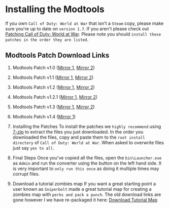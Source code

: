 # Installing the Modtools

If you own `Call of Duty: World at War` that isn't a `Steam` copy, please make sure you're up to date on `version 1.7`. If you aren't please check out [Patching Call of Duty: World at War](http://wiki.modme.co/TODO_LINK_PATCH_NON_STEAM). Please note you should `install these patches in the order they are listed`.

## Modtools Patch Download Links

1.  Modtools Patch v1.0 ([Mirror 1](https://mega.nz/#!0NB0VY6b!PEFOhazlIBg3ow6AuLAjVs4AaaxbG591MOaaAFhxbEM), [Mirror 2](http://planetcallofduty.gamespy.com/View.php?view=CODWAWFiles.Detail&id=27))
2.  Modtools Patch v1.1 ([Mirror 1](https://mega.nz/#!8VpkGS7a!pdBCAOYw4mI_QH0o9Z4HE1axcc2N0gb4utSC4OfPehg), [Mirror 2](http://planetcallofduty.gamespy.com/View.php?view=CODWAWFiles.Detail&id=27))
3.  Modtools Patch v1.2 ([Mirror 1](https://mega.nz/#!BUYxwI7S!REXRmRvzuszuzYrywT0YzKPB1c3ufM6gf5xscpctzOo), [Mirror 2](http://www.fileplanet.com/198535/190000/fileinfo/Call-of-Duty:-World-At-War---ModTools-Package-v1.2-Update-))
4.  Modtools Patch v1.2.1 ([Mirror 1](https://mega.nz/#!RJIGXKKY!3UvUnPOEXUSbkBHyR6X6q6B8vuggXDkGEBjB_dFVQLk), [Mirror 2](http://modsonline.com/Downloads-full-5040.html))
5.  Modtools Patch v1.3 ([Mirror 1](https://mega.nz/#!RIh2FaYT!gQzGzZLs9TfcOENHCw7qXm1ShW85a0MyAo8upgTjRlY), [Mirror 2](http://www.fileplanet.com/202518/200000/fileinfo/Call-of-Duty:-World-At-War---ModTools-Package-v1.3-Update-))
6.  Modtools Patch v1.4 ([Mirror 1](https://mega.nz/#!kQxxwJYR!Qk5ZmobrSqgXRlyKLY846RlEQB3jAYcmM9neIPsuJ6o))

1.  Installing the Patches
To install the patches we `highly recommend` using [7-zip](http://www.7-zip.org/) to extract the files you just downloaded. In the order you downloaded the files, copy and paste them to the `root install directory` of `Call of Duty: World at War`. When asked to overwrite files just say `yes to all`.
1.  Final Steps
Once you've copied all the files, open the `bin\Launcher.exe` as `Admin` and run the converter using the button on the left hand side. It is very important to `only run this once` as doing it multiple times may corrupt files.

1.  Download a tutorial zombies map
If you want a great starting point a user known as `Sniperbolt` made a great tutorial map for creating a zombies map with `perks and pack a punch`. The old download links are gone however I we have re-packaged it here: [Download Tutorial Map](https://mega.nz/#!cIgnAKhA!4afLFCFPyPznOvUZO54qEYgdSI5kRm2QgaZ5ixdXfbI)
